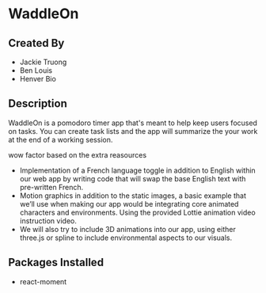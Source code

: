# WaddleOn

## Created By
- Jackie Truong
- Ben Louis
- Henver Bio

## Description

WaddleOn is a pomodoro timer app that's meant to help keep users focused on tasks. You can create task lists and the app will summarize the your work at the end of a working session.

wow factor based on the extra reasources
- Implementation of a French language toggle in addition to English within our web app by writing code that will swap the base English text with pre-written French. 
- Motion graphics in addition to the static images, a basic example that we’ll use when making our app would be integrating core animated characters and environments. Using the provided Lottie animation video instruction video. 
- We will also try to include 3D animations into our app, using either three.js or spline to include environmental aspects to our visuals.  


## Packages Installed
- react-moment